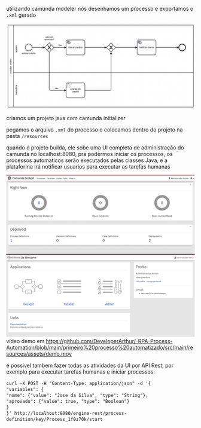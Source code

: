 utilizando camunda modeler nós desenhamos um processo e exportamos o `.xml` gerado

![obj](src/main/resources/assets/bpmn.png)

criamos um projeto java com camunda initializer

pegamos o arquivo `.xml` do processo e colocamos dentro do projeto na pasta `/resources`

quando o projeto builda, ele sobe uma UI completa de administração do camunda no localhost:8080, 
pra podermos iniciar os processos, os processos automaticos serão executados pelas classes Java,
e a plataforma irá notificar usuarios para executar as tarefas humanas

![obj](src/main/resources/assets/admin.png)
![obj](src/main/resources/assets/admin2.png)
vídeo demo em https://github.com/DeveloperArthur/-RPA-Process-Automation/blob/main/primeiro%20processo%20automatizado/src/main/resources/assets/demo.mov

é possivel tambem fazer todas as atividades da UI por API Rest, por exemplo para executar tarefas humanas e iniciar processos:

    curl -X POST -H "Content-Type: application/json" -d '{
    "variables": {
    "nome": {"value": "Jose da Silva", "type": "String"},
    "aprovado": {"value": true, "type": "Boolean"}
    }
    }' http://localhost:8080/engine-rest/process-definition/key/Process_1f0z70k/start
